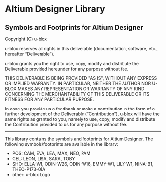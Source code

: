 # Altium Designer Library
Symbols and Footprints for Altium Designer
--------------------------------------------------------------------------------

Copyright (C) u-blox 

u-blox reserves all rights in this deliverable (documentation, software, etc., 
hereafter “Deliverable”). 

u-blox grants you the right to use, copy, modify and distribute the Deliverable
provided hereunder for any purpose without fee.  

THIS DELIVERABLE IS BEING PROVIDED "AS IS", WITHOUT ANY EXPRESS OR IMPLIED 
WARRANTY. IN PARTICULAR, NEITHER THE AUTHOR NOR U-BLOX MAKES ANY REPRESENTATION 
OR WARRANTY OF ANY KIND CONCERNING THE MERCHANTABILITY OF THIS DELIVERABLE 
OR ITS FITNESS FOR ANY PARTICULAR PURPOSE.

In case you provide us a feedback or make a contribution in the form of a 
further development of the Deliverable (“Contribution”), u-blox will have the 
same rights as granted to you, namely to use, copy, modify and distribute the 
Contribution provided to us for any purpose without fee.

-------------------------------------------------------------------------------

This library contains the symbols and footprints for Altium Designer. 
The following symbols/footprints are available in the library:
* POS:   CAM, EVA, LEA, MAX, NEO, PAM
* CEL:   LEON, LISA, SARA, TOBY
* SHO:   ELLA-W1, ODIN-W26, ODIN-W16, EMMY-W1, LILY-W1, NINA-B1, THEO-P173-01A
* other: u-blox Logo

